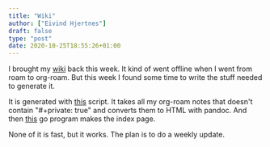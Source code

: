 ```yaml
---
title: "Wiki"
author: ["Eivind Hjertnes"]
draft: false
type: "post"
date: 2020-10-25T18:55:26+01:00
---
```


I brought my [wiki](https://hjertnes.wiki) back this week. It kind of went offline when I went from roam to org-roam. But this week I found some time to write the stuff needed to generate it.

It is generated with [this](https://git.sr.ht/~hjertnes/wiki/tree/master/build.sh) script. It takes all my org-roam notes that doesn't contain "#+private: true" and converts them to HTML with pandoc. And then [this](https://git.sr.ht/~hjertnes/wiki-index-builder) go program makes the index page.

None of it is fast, but it works. The plan is to do a weekly update.
